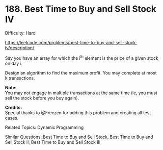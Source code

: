 # 188. Best Time to Buy and Sell Stock IV

Difficulty: Hard

https://leetcode.com/problems/best-time-to-buy-and-sell-stock-iv/description/

Say you have an array for which the i<sup>th</sup> element is the price of a given stock on day i.

Design an algorithm to find the maximum profit. You may complete at most k transactions.

**Note:**  
You may not engage in multiple transactions at the same time (ie, you must sell the stock before you buy again).

**Credits:**  
Special thanks to @Freezen for adding this problem and creating all test cases.

Related Topics: Dynamic Programming

Similar Questions: Best Time to Buy and Sell Stock, Best Time to Buy and Sell Stock II, Best Time to Buy and Sell Stock III
